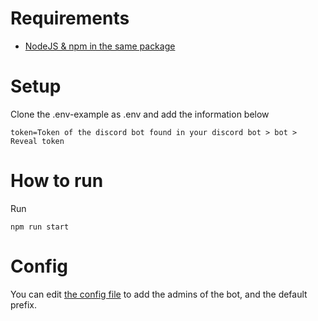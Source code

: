 # Requirements

* [NodeJS & npm in the same package](https://www.npmjs.com/get-npm)

# Setup

Clone the .env-example as .env and add the information below

    token=Token of the discord bot found in your discord bot > bot > Reveal token

# How to run

Run 

    npm run start

# Config

You can edit [the config file](../src/config/config.mjs) to add the admins of the bot, and the default prefix.
